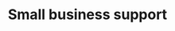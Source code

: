 ---
banner:
  content: 'You can set this component to ''display: true'' to show a banner at the
    top of the page.'
  display: false
  heading: This is a place to place urgent information
layout: category
name: support-for-business
owner: Treasury
questions:
- where-should-a-small-business-go-to-find-help
- do-i-need-to-register-with-fema-to-be-considered-for-help
- employee-retention-credit
- paycheck-protection-loan-forgiveness
- can-the-sba-help-me-with-other-assistance
- how-to-apply-for-benefits
- how-to-apply-for-a-small-business-loan
- small-medium-businesses-paid-leave
- what-capital-assistance-is-available-to-small-business-owners
- calls-to-small-businesses-promising-quick-financial-relief
redirect_from:
- /support-for-business/when-are-taxes-due-for-alcohol-tobacco-firearms-ammunition-businesses/
- /when-are-taxes-due-for-alcohol-tobacco-firearms-ammunition-businesses/
title: Small business support
---
